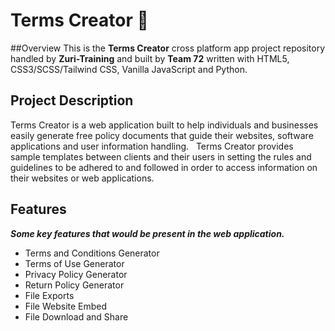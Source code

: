 # Terms Creator :muscle:

##Overview
This is the **Terms Creator** cross platform app project repository handled by **Zuri-Training** and built by **Team 72** written with HTML5, CSS3/SCSS/Tailwind CSS, Vanilla JavaScript and Python.
&nbsp;
&nbsp;
&nbsp;
## Project Description
Terms Creator is a web application built to help individuals and businesses easily generate free policy documents that guide their websites, software applications and user information handling. 
&nbsp;
Terms Creator provides sample templates between clients and their users in setting the rules and guidelines to be adhered to and followed in order to access information on their websites or web applications.
&nbsp;
## Features
***Some key features that would be present in the web application.***
&nbsp;
- Terms and Conditions Generator
- Terms of Use Generator
- Privacy Policy Generator
- Return Policy Generator
- File Exports
- File Website Embed
- File Download and Share

